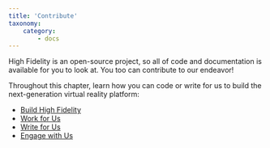 ```yaml
---
title: 'Contribute'
taxonomy:
    category:
        - docs
---
```


High Fidelity is an open-source project, so all of code and documentation is available for you to look at. You too can contribute to our endeavor! 

Throughout this chapter, learn how you can code or write for us to build the next-generation virtual reality platform: 

* [Build High Fidelity](./build-guide)
* [Work for Us](./work-for-us)
* [Write for Us](./write-for-us)
* [Engage with Us](./engage-with-us)